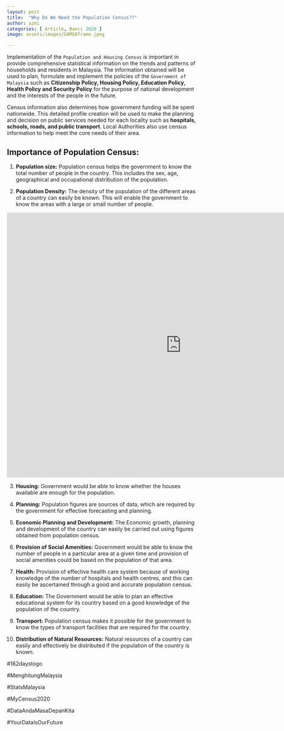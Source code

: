 ```yaml
---
layout: post
title:  "Why Do We Need the Population Census??"
author: azmi
categories: [ Article, Banci 2020 ]
image: assets/images/GAMSOframe.jpeg

---
```

Implementation of the `Population and Housing Census` is important in provide comprehensive statistical information on the trends and patterns of households and residents in Malaysia. The information obtained will be used to plan, formulate and implement the policies of the `Government of Malaysia` such as **Citizenship Policy, Housing Policy, Education Policy, Health Policy and Security Policy** for the purpose of national development and the interests of the people in the future.

Census information also determines how government funding will be spent nationwide. This detailed profile creation will be used to make the planning and decision on public services needed for each locality such as **hospitals, schools, roads, and public transport**. Local Authorities also use census information to help meet the core needs of their area.

## Importance of Population Census:

1. **Population size:** Population census helps the government to know the total number of people in the country. This includes the sex, age, geographical and occupational distribution of the population.

2. **Population Density:** The density of the population of the different areas of a country can easily be known. This will enable the government to know the areas with a large or small number of people.

<iframe src="https://knoema.com/atlas/embed/Malaysia/Population-density" allowtransparency="true" frameborder="0" width="920" min-width="560" height="700" scrolling="no"></iframe>
			
3. **Housing:** Government would be able to know whether the houses available are enough for the population.

4. **Planning:** Population figures are sources of data, which are required by the government for effective forecasting and planning.

5. **Economic Planning and Development:** The Economic growth, planning and development of the country can easily be carried out using figures obtained from population census.

6. **Provision of Social Amenities:** Government would be able to know the number of people in a particular area at a given time and provision of social amenities could be based on the population of that area.

7. **Health:** Provision of effective health care system because of working knowledge of the number of hospitals and health centres, and this can easily be ascertained through a good and accurate population census.

8. **Education:** The Government would be able to plan an effective educational system for its country based on a good knowledge of the population of the country.

9. **Transport:** Population census makes it possible for the government to know the types of transport facilities that are required for the country.

10. **Distribution of Natural Resources:** Natural resources of a country can easily and effectively be distributed if the population of the country is known.

<p>#162daystogo</p> 
<p>#MenghitungMalaysia</p>
<p>#StatsMalaysia</p>
<p>#MyCensus2020</p>
<p>#DataAndaMasaDepanKita</p>
<p>#YourDataIsOurFuture</p>
